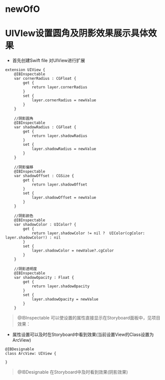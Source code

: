 # newOfO
# UIVIew设置圆角及阴影效果展示具体效果
- 首先创建Swift file 对UIView进行扩展 

``` iOS
extension UIView {
    @IBInspectable 
    var cornerRadius : CGFloat {
        get {
            return layer.cornerRadius
        }
        set {
            layer.cornerRadius = newValue
        }
    }
    
    //阴影圆角
    @IBInspectable
    var shadowRadius : CGFloat {
        get {
            return layer.shadowRadius
        }
        set {
            layer.shadowRadius = newValue
        }
    }
    
    //阴影偏移
    @IBInspectable
    var shadowOffset : CGSize {
        get {
            return layer.shadowOffset
        }
        set {
            layer.shadowOffset = newValue
        }
    }
    
    //阴影颜色
    @IBInspectable
    var shadowColor : UIColor? {
        get {
            return layer.shadowColor != nil ?  UIColor(cgColor: layer.shadowColor!) : nil
        }
        set {
            layer.shadowColor = newValue?.cgColor
        }
    }
    
    //阴影透明度
    @IBInspectable
    var shadowOpacity : Float {
        get {
            return layer.shadowOpacity
        }
        set {
            layer.shadowOpacity = newValue
        }
    } 
```
>  @IBInspectable  可以使设置的属性直接显示在Storyboard面板中，见项目效果：



- 属性设置可以及时在Storyboard中看到效果(当前设置View的Class设置为ArcView)
```iOS
@IBDesignable  
class ArcView: UIView {
    
}
```

> @IBDesignable  在Storyboard中及时看到效果(阴影效果)
